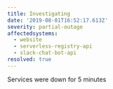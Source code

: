 ```yaml
---
title: Investigating
date: '2019-08-01T16:52:17.613Z'
severity: partial-outage
affectedsystems:
  - website
  - serverless-registry-api
  - slack-chat-bot-api
resolved: true
---
```

Services were down for 5 minutes

<!--- language code: en -->
